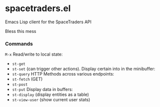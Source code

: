 # spacetraders.el
Emacs Lisp client for the SpaceTraders API

Bless this mess

### Commands
`M-x`
Read/write to local state:
- `st-get`
- `st-set` (can trigger other actions).
Display certain into in the minibuffer:
- `st-query`
HTTP Methods across various endpoints:
- `st-fetch` (GET)
- `st-post`
- `st-put`
Display data in buffers:
- `st-display` (display entities as a table)
- `st-view-user` (show current user stats)
